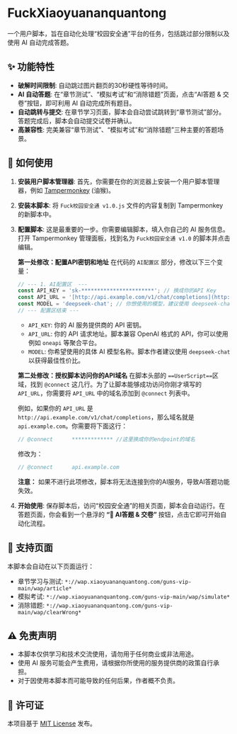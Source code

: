 # FuckXiaoyuananquantong

一个用户脚本，旨在自动化处理“校园安全通”平台的任务，包括跳过部分限制以及使用 AI 自动完成答题。

## ✨ 功能特性

-   **破解时间限制**: 自动跳过图片翻页的30秒硬性等待时间。
-   **AI 自动答题**: 在“章节测试”、“模拟考试”和“消除错题”页面，点击“AI答题 & 交卷”按钮，即可利用 AI 自动完成所有题目。
-   **自动跳转与提交**: 在章节学习页面，脚本会自动尝试跳转到“章节测试”部分。答题完成后，脚本会自动提交试卷并确认。
-   **高兼容性**: 完美兼容“章节测试”、“模拟考试”和“消除错题”三种主要的答题场景。

## 🚀 如何使用

1.  **安装用户脚本管理器**: 首先，你需要在你的浏览器上安装一个用户脚本管理器，例如 [Tampermonkey](https://www.tampermonkey.net/) (油猴)。

2.  **安装本脚本**: 将 `Fuck校园安全通 v1.0.js` 文件的内容复制到 Tampermonkey 的新脚本中。

3.  **配置脚本**: 这是最重要的一步。你需要编辑脚本，填入你自己的 AI 服务信息。打开 Tampermonkey 管理面板，找到名为 `Fuck校园安全通 v1.0` 的脚本并点击编辑。

    **第一处修改：配置API密钥和地址**
    在代码的 `AI配置区` 部分，修改以下三个变量：
    ```javascript
    // --- 1. AI配置区  ---
    const API_KEY = 'sk-***********************'; // 换成你的API Key
    const API_URL = '[http://api.example.com/v1/chat/completions](http://api.example.com/v1/chat/completions)'; // 换成你的API Endpoint
    const MODEL = 'deepseek-chat'; // 你想使用的模型，建议使用 deepseek-chat
    // --- 配置区结束 ---
    ```
    -   `API_KEY`: 你的 AI 服务提供商的 API 密钥。
    -   `API_URL`: 你的 API 请求地址。脚本兼容 OpenAI 格式的 API，你可以使用例如 `oneapi` 等聚合平台。
    -   `MODEL`: 你希望使用的具体 AI 模型名称。脚本作者建议使用 `deepseek-chat` 以获得最佳性价比。

    **第二处修改：授权脚本访问你的API域名**
    在脚本头部的 `==UserScript==`区域，找到 `@connect` 这几行。为了让脚本能够成功访问你刚才填写的 `API_URL`，你需要将 `API_URL` 中的域名添加到 `@connect` 列表中。

    例如，如果你的 `API_URL` 是 `http://api.example.com/v1/chat/completions`，那么域名就是 `api.example.com`。你需要将下面这行：
    ```javascript
    // @connect      ************* //这里换成你的endpoint的域名
    ```
    修改为：
    ```javascript
    // @connect      api.example.com
    ```
    **注意：** 如果不进行此项修改，脚本将无法连接到你的AI服务，导致AI答题功能失效。

4.  **开始使用**: 保存脚本后，访问“校园安全通”的相关页面，脚本会自动运行。在答题页面，你会看到一个悬浮的 **“🚀 AI答题 & 交卷”** 按钮，点击它即可开始自动化流程。

## 🎯 支持页面

本脚本会自动在以下页面运行：

-   章节学习与测试: `*://wap.xiaoyuananquantong.com/guns-vip-main/wap/article*`
-   模拟考试: `*://wap.xiaoyuananquantong.com/guns-vip-main/wap/simulate*`
-   消除错题: `*://wap.xiaoyuananquantong.com/guns-vip-main/wap/clearWrong*`

## ⚠️ 免责声明

-   本脚本仅供学习和技术交流使用，请勿用于任何商业或非法用途。
-   使用 AI 服务可能会产生费用，请根据你所使用的服务提供商的政策自行承担。
-   对于因使用本脚本而可能导致的任何后果，作者概不负责。

## 📄 许可证

本项目基于 [MIT License](LICENSE) 发布。
